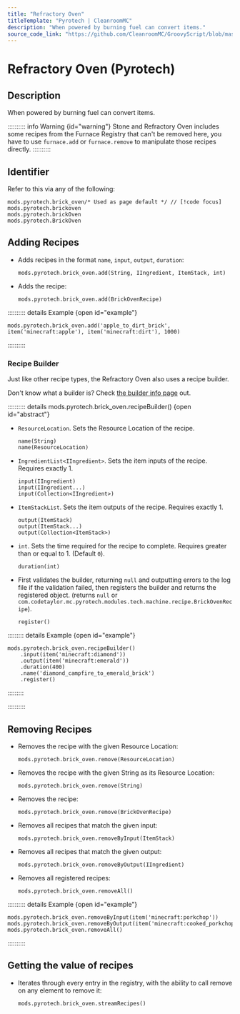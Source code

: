 ```yaml
---
title: "Refractory Oven"
titleTemplate: "Pyrotech | CleanroomMC"
description: "When powered by burning fuel can convert items."
source_code_link: "https://github.com/CleanroomMC/GroovyScript/blob/master/src/main/java/com/cleanroommc/groovyscript/compat/mods/pyrotech/BrickOven.java"
---
```


# Refractory Oven (Pyrotech)

## Description

When powered by burning fuel can convert items.

:::::::::: info Warning {id="warning"}
Stone and Refractory Oven includes some recipes from the Furnace Registry that can't be removed here, you have to use `furnace.add` or `furnace.remove` to manipulate those recipes directly.
::::::::::

## Identifier

Refer to this via any of the following:

```groovy:no-line-numbers {1}
mods.pyrotech.brick_oven/* Used as page default */ // [!code focus]
mods.pyrotech.brickoven
mods.pyrotech.brickOven
mods.pyrotech.BrickOven
```


## Adding Recipes

- Adds recipes in the format `name`, `input`, `output`, `duration`:

    ```groovy:no-line-numbers
    mods.pyrotech.brick_oven.add(String, IIngredient, ItemStack, int)
    ```

- Adds the recipe:

    ```groovy:no-line-numbers
    mods.pyrotech.brick_oven.add(BrickOvenRecipe)
    ```

:::::::::: details Example {open id="example"}
```groovy:no-line-numbers
mods.pyrotech.brick_oven.add('apple_to_dirt_brick', item('minecraft:apple'), item('minecraft:dirt'), 1000)
```

::::::::::

### Recipe Builder

Just like other recipe types, the Refractory Oven also uses a recipe builder.

Don't know what a builder is? Check [the builder info page](../../getting_started/builder.md) out.

:::::::::: details mods.pyrotech.brick_oven.recipeBuilder() {open id="abstract"}
- `ResourceLocation`. Sets the Resource Location of the recipe.

    ```groovy:no-line-numbers
    name(String)
    name(ResourceLocation)
    ```

- `IngredientList<IIngredient>`. Sets the item inputs of the recipe. Requires exactly 1.

    ```groovy:no-line-numbers
    input(IIngredient)
    input(IIngredient...)
    input(Collection<IIngredient>)
    ```

- `ItemStackList`. Sets the item outputs of the recipe. Requires exactly 1.

    ```groovy:no-line-numbers
    output(ItemStack)
    output(ItemStack...)
    output(Collection<ItemStack>)
    ```

- `int`. Sets the time required for the recipe to complete. Requires greater than or equal to 1. (Default `0`).

    ```groovy:no-line-numbers
    duration(int)
    ```

- First validates the builder, returning `null` and outputting errors to the log file if the validation failed, then registers the builder and returns the registered object. (returns `null` or `com.codetaylor.mc.pyrotech.modules.tech.machine.recipe.BrickOvenRecipe`).

    ```groovy:no-line-numbers
    register()
    ```

::::::::: details Example {open id="example"}
```groovy:no-line-numbers
mods.pyrotech.brick_oven.recipeBuilder()
    .input(item('minecraft:diamond'))
    .output(item('minecraft:emerald'))
    .duration(400)
    .name('diamond_campfire_to_emerald_brick')
    .register()
```

:::::::::

::::::::::

## Removing Recipes

- Removes the recipe with the given Resource Location:

    ```groovy:no-line-numbers
    mods.pyrotech.brick_oven.remove(ResourceLocation)
    ```

- Removes the recipe with the given String as its Resource Location:

    ```groovy:no-line-numbers
    mods.pyrotech.brick_oven.remove(String)
    ```

- Removes the recipe:

    ```groovy:no-line-numbers
    mods.pyrotech.brick_oven.remove(BrickOvenRecipe)
    ```

- Removes all recipes that match the given input:

    ```groovy:no-line-numbers
    mods.pyrotech.brick_oven.removeByInput(ItemStack)
    ```

- Removes all recipes that match the given output:

    ```groovy:no-line-numbers
    mods.pyrotech.brick_oven.removeByOutput(IIngredient)
    ```

- Removes all registered recipes:

    ```groovy:no-line-numbers
    mods.pyrotech.brick_oven.removeAll()
    ```

:::::::::: details Example {open id="example"}
```groovy:no-line-numbers
mods.pyrotech.brick_oven.removeByInput(item('minecraft:porkchop'))
mods.pyrotech.brick_oven.removeByOutput(item('minecraft:cooked_porkchop'))
mods.pyrotech.brick_oven.removeAll()
```

::::::::::

## Getting the value of recipes

- Iterates through every entry in the registry, with the ability to call remove on any element to remove it:

    ```groovy:no-line-numbers
    mods.pyrotech.brick_oven.streamRecipes()
    ```
